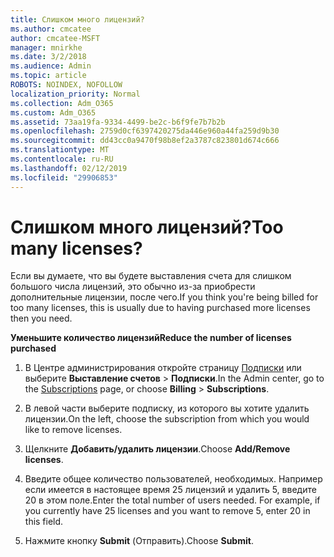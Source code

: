 ```yaml
---
title: Слишком много лицензий?
ms.author: cmcatee
author: cmcatee-MSFT
manager: mnirkhe
ms.date: 3/2/2018
ms.audience: Admin
ms.topic: article
ROBOTS: NOINDEX, NOFOLLOW
localization_priority: Normal
ms.collection: Adm_O365
ms.custom: Adm_O365
ms.assetid: 73aa19fa-9334-4499-be2c-b6f9fe7b7b2b
ms.openlocfilehash: 2759d0cf6397420275da446e960a44fa259d9b30
ms.sourcegitcommit: dd43cc0a9470f98b8ef2a3787c823801d674c666
ms.translationtype: MT
ms.contentlocale: ru-RU
ms.lasthandoff: 02/12/2019
ms.locfileid: "29906853"
---
```

# <a name="too-many-licenses"></a><span data-ttu-id="e9c47-102">Слишком много лицензий?</span><span class="sxs-lookup"><span data-stu-id="e9c47-102">Too many licenses?</span></span>

<span data-ttu-id="e9c47-103">Если вы думаете, что вы будете выставления счета для слишком большого числа лицензий, это обычно из-за приобрести дополнительные лицензии, после чего.</span><span class="sxs-lookup"><span data-stu-id="e9c47-103">If you think you're being billed for too many licenses, this is usually due to having purchased more licenses then you need.</span></span>
  
 <span data-ttu-id="e9c47-104">**Уменьшите количество лицензий**</span><span class="sxs-lookup"><span data-stu-id="e9c47-104">**Reduce the number of licenses purchased**</span></span>
  
1. <span data-ttu-id="e9c47-105">В Центре администрирования откройте страницу [Подписки](https://go.microsoft.com/fwlink/p/?linkid=842054) или выберите **Выставление счетов** \> **Подписки**.</span><span class="sxs-lookup"><span data-stu-id="e9c47-105">In the Admin center, go to the [Subscriptions](https://go.microsoft.com/fwlink/p/?linkid=842054) page, or choose **Billing** \> **Subscriptions**.</span></span>
    
2. <span data-ttu-id="e9c47-106">В левой части выберите подписку, из которого вы хотите удалить лицензии.</span><span class="sxs-lookup"><span data-stu-id="e9c47-106">On the left, choose the subscription from which you would like to remove licenses.</span></span>
    
3. <span data-ttu-id="e9c47-107">Щелкните **Добавить/удалить лицензии**.</span><span class="sxs-lookup"><span data-stu-id="e9c47-107">Choose **Add/Remove licenses**.</span></span>
    
4. <span data-ttu-id="e9c47-p101">Введите общее количество пользователей, необходимых. Например если имеется в настоящее время 25 лицензий и удалить 5, введите 20 в этом поле.</span><span class="sxs-lookup"><span data-stu-id="e9c47-p101">Enter the total number of users needed. For example, if you currently have 25 licenses and you want to remove 5, enter 20 in this field.</span></span>
    
5. <span data-ttu-id="e9c47-110">Нажмите кнопку **Submit** (Отправить).</span><span class="sxs-lookup"><span data-stu-id="e9c47-110">Choose **Submit**.</span></span>
    

